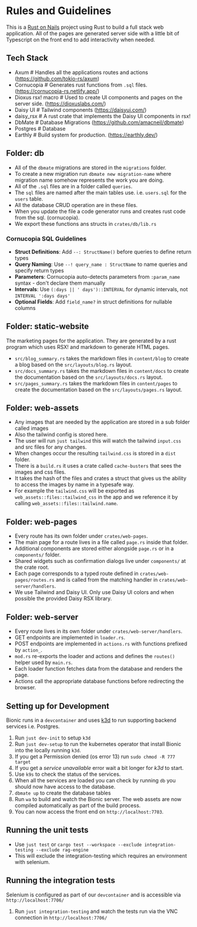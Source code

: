 # Rules and Guidelines

This is a [Rust on Nails](https://rust-on-nails.com/) project using Rust to build a full stack web application.
All of the pages are generated server side with a little bit of Typescript on the front end to add interactivity when needed.

## Tech Stack

- Axum              # Handles all the applications routes and actions (https://github.com/tokio-rs/axum)
- Cornucopia        # Generates rust functions from `.sql` files. (https://cornucopia-rs.netlify.app/)
- Dioxus rsx! macro # Used to create UI components and pages on the server side. (https://dioxuslabs.com/)
- Daisy UI          # Tailwind components (https://daisyui.com/)
- daisy_rsx         # A rust crate that implements the Daisy UI components in rsx!
- DbMate            # Database Migrations (https://github.com/amacneil/dbmate)
- Postgres          # Database
- Earthly           # Build system for production. (https://earthly.dev/)

## Folder: db

- All of the `dbmate` migrations are stored in the `migrations` folder.
- To create a new migration run `dbmate new migration-name` where migration name somehow represents the work you are doing.
- All of the `.sql` files are in a folder called `queries`.
- The `sql` files are named after the main tables use. i.e. `users.sql` for the `users` table.
- All the database CRUD operation are in these files.
- When you update the file a code generator runs and creates rust code from the sql. (cornucopia).
- We export these functions ans structs in `crates/db/lib.rs`

### Cornucopia SQL Guidelines

- **Struct Definitions**: Add `--: StructName()` before queries to define return types
- **Query Naming**: Use `--! query_name : StructName` to name queries and specify return types
- **Parameters**: Cornucopia auto-detects parameters from `:param_name` syntax - don't declare them manually
- **Intervals**: Use `(:days || ' days')::INTERVAL` for dynamic intervals, not `INTERVAL ':days days'`
- **Optional Fields**: Add `field_name?` in struct definitions for nullable columns

## Folder: static-website

The marketing pages for the application. They are generated by a rust program which uses RSX! and markdown to generate HTML pages.

- `src/blog_summary.rs` takes the markdown files in `content/blog` to create a blog based on the `src/layouts/blog.rs` layout.
- `src/docs_summary.rs` takes the markdown files in `content/docs` to create the documentation based on the `src/layouts/docs.rs` layout.
- `src/pages_summary.rs` takes the markdown files in `content/pages` to create the documentation based on the `src/layouts/pages.rs` layout.

## Folder: web-assets

- Any images that are needed by the application are stored in a sub folder called images
- Also the tailwind config is stored here.
- The user will run `just tailwind` this will watch the tailwind `input.css` and src files for any changes. 
- When changes occur the resulting `tailwind.css` is stored in a `dist` folder.
- There is a `build.rs` it uses a crate called `cache-busters` that sees the images and css files. 
- It takes the hash of the files and crates a struct that gives us the ability to access the images by name in a typesafe way.
- For example the `tailwind.css` will be exported as `web_assets::files::tailwind_css` in the app and we reference it by calling `web_assets::files::tailwind.name`.

## Folder: web-pages

- Every route has its own folder under `crates/web-pages`.
- The main page for a route lives in a file called `page.rs` inside that folder.
- Additional components are stored either alongside `page.rs` or in a `components/` folder.
- Shared widgets such as confirmation dialogs live under `components/` at the crate root.
- Each page corresponds to a typed route defined in `crates/web-pages/routes.rs` and is called from the matching handler in `crates/web-server/handlers`.
- We use Tailwind and Daisy UI. Only use Daisy UI colors and when possible the provided Daisy RSX library.

## Folder: web-server

- Every route lives in its own folder under `crates/web-server/handlers`.
- GET endpoints are implemented in `loader.rs`.
- POST endpoints are implemented in `actions.rs` with functions prefixed by `action_`.
- `mod.rs` re-exports the loader and actions and defines the `routes()` helper used by `main.rs`.
- Each loader function fetches data from the database and renders the page.
- Actions call the appropriate database functions before redirecting the browser.

## Setting up for Development

Bionic runs in a `devcontainer` and uses [k3d](https://k3d.io/stable/) to run supporting backend services i.e. Postgres.

1. Run `just dev-init` to setup `k3d`
1. Run `just dev-setup` to run the kubernetes operator that install Bionic into the locally running `k3d`.
1. If you get a Permission denied (os error 13) run `sudo chmod -R 777 target`
1. If you get a *service unavailable* error wait a bit longer for *k3d* to start.
1. Use `k9s` to check the status of the services.
1. When all the services are loaded you can check by running `db` you should now have access to the database.
1. `dbmate up` to create the database tables
1. Run `wa` to build and watch the Bionic server. The web assets are now
   compiled automatically as part of the build process.
1. You can now access the front end on `http://localhost:7703`.

## Running the unit tests

- Use `just test` or `cargo test --workspace --exclude integration-testing --exclude rag-engine`
- This will exclude the integration-testing which requires an environment with selenium.

## Running the integration tests

Selenium is configured as part of our `devcontainer` and is accessible via `http://localhost:7706/`

1. Run `just integration-testing` and watch the tests run via the VNC connection in `http://localhost:7706/`